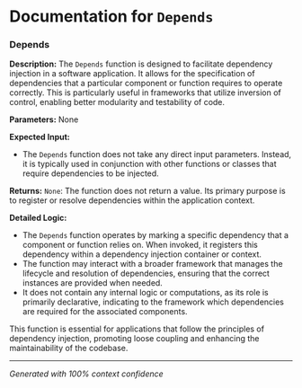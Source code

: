 # Documentation for `Depends`

### Depends

**Description:**
The `Depends` function is designed to facilitate dependency injection in a software application. It allows for the specification of dependencies that a particular component or function requires to operate correctly. This is particularly useful in frameworks that utilize inversion of control, enabling better modularity and testability of code.

**Parameters:**
None

**Expected Input:**
- The `Depends` function does not take any direct input parameters. Instead, it is typically used in conjunction with other functions or classes that require dependencies to be injected.

**Returns:**
`None`: The function does not return a value. Its primary purpose is to register or resolve dependencies within the application context.

**Detailed Logic:**
- The `Depends` function operates by marking a specific dependency that a component or function relies on. When invoked, it registers this dependency within a dependency injection container or context.
- The function may interact with a broader framework that manages the lifecycle and resolution of dependencies, ensuring that the correct instances are provided when needed.
- It does not contain any internal logic or computations, as its role is primarily declarative, indicating to the framework which dependencies are required for the associated components.

This function is essential for applications that follow the principles of dependency injection, promoting loose coupling and enhancing the maintainability of the codebase.

---
*Generated with 100% context confidence*
